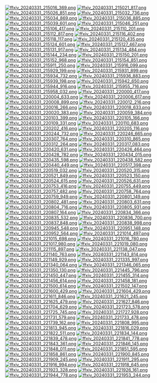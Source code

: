 [![ffxiv_20240331_215016_369.png](./image_e_thumb/ffxiv_20240331_215016_369.png.thumb.jpg)](./image_e/ffxiv_20240331_215016_369.png) 
[![ffxiv_20240331_215021_817.png](./image_e_thumb/ffxiv_20240331_215021_817.png.thumb.jpg)](./image_e/ffxiv_20240331_215021_817.png) 
[![ffxiv_20240331_215026_851.png](./image_e_thumb/ffxiv_20240331_215026_851.png.thumb.jpg)](./image_e/ffxiv_20240331_215026_851.png) 
[![ffxiv_20240331_215032_736.png](./image_e_thumb/ffxiv_20240331_215032_736.png.thumb.jpg)](./image_e/ffxiv_20240331_215032_736.png) 
[![ffxiv_20240331_215034_869.png](./image_e_thumb/ffxiv_20240331_215034_869.png.thumb.jpg)](./image_e/ffxiv_20240331_215034_869.png) 
[![ffxiv_20240331_215036_885.png](./image_e_thumb/ffxiv_20240331_215036_885.png.thumb.jpg)](./image_e/ffxiv_20240331_215036_885.png) 
[![ffxiv_20240331_215039_601.png](./image_e_thumb/ffxiv_20240331_215039_601.png.thumb.jpg)](./image_e/ffxiv_20240331_215039_601.png) 
[![ffxiv_20240331_215046_251.png](./image_e_thumb/ffxiv_20240331_215046_251.png.thumb.jpg)](./image_e/ffxiv_20240331_215046_251.png) 
[![ffxiv_20240331_215106_417.png](./image_e_thumb/ffxiv_20240331_215106_417.png.thumb.jpg)](./image_e/ffxiv_20240331_215106_417.png) 
[![ffxiv_20240331_215110_201.png](./image_e_thumb/ffxiv_20240331_215110_201.png.thumb.jpg)](./image_e/ffxiv_20240331_215110_201.png) 
[![ffxiv_20240331_215112_817.png](./image_e_thumb/ffxiv_20240331_215112_817.png.thumb.jpg)](./image_e/ffxiv_20240331_215112_817.png) 
[![ffxiv_20240331_215116_402.png](./image_e_thumb/ffxiv_20240331_215116_402.png.thumb.jpg)](./image_e/ffxiv_20240331_215116_402.png) 
[![ffxiv_20240331_215118_117.png](./image_e_thumb/ffxiv_20240331_215118_117.png.thumb.jpg)](./image_e/ffxiv_20240331_215118_117.png) 
[![ffxiv_20240331_215120_435.png](./image_e_thumb/ffxiv_20240331_215120_435.png.thumb.jpg)](./image_e/ffxiv_20240331_215120_435.png) 
[![ffxiv_20240331_215124_601.png](./image_e_thumb/ffxiv_20240331_215124_601.png.thumb.jpg)](./image_e/ffxiv_20240331_215124_601.png) 
[![ffxiv_20240331_215127_467.png](./image_e_thumb/ffxiv_20240331_215127_467.png.thumb.jpg)](./image_e/ffxiv_20240331_215127_467.png) 
[![ffxiv_20240331_215131_917.png](./image_e_thumb/ffxiv_20240331_215131_917.png.thumb.jpg)](./image_e/ffxiv_20240331_215131_917.png) 
[![ffxiv_20240331_215134_484.png](./image_e_thumb/ffxiv_20240331_215134_484.png.thumb.jpg)](./image_e/ffxiv_20240331_215134_484.png) 
[![ffxiv_20240331_215144_234.png](./image_e_thumb/ffxiv_20240331_215144_234.png.thumb.jpg)](./image_e/ffxiv_20240331_215144_234.png) 
[![ffxiv_20240331_215150_201.png](./image_e_thumb/ffxiv_20240331_215150_201.png.thumb.jpg)](./image_e/ffxiv_20240331_215150_201.png) 
[![ffxiv_20240331_215152_968.png](./image_e_thumb/ffxiv_20240331_215152_968.png.thumb.jpg)](./image_e/ffxiv_20240331_215152_968.png) 
[![ffxiv_20240331_215154_851.png](./image_e_thumb/ffxiv_20240331_215154_851.png.thumb.jpg)](./image_e/ffxiv_20240331_215154_851.png) 
[![ffxiv_20240331_215911_250.png](./image_e_thumb/ffxiv_20240331_215911_250.png.thumb.jpg)](./image_e/ffxiv_20240331_215911_250.png) 
[![ffxiv_20240331_215916_099.png](./image_e_thumb/ffxiv_20240331_215916_099.png.thumb.jpg)](./image_e/ffxiv_20240331_215916_099.png) 
[![ffxiv_20240331_215929_199.png](./image_e_thumb/ffxiv_20240331_215929_199.png.thumb.jpg)](./image_e/ffxiv_20240331_215929_199.png) 
[![ffxiv_20240331_215931_899.png](./image_e_thumb/ffxiv_20240331_215931_899.png.thumb.jpg)](./image_e/ffxiv_20240331_215931_899.png) 
[![ffxiv_20240331_215934_732.png](./image_e_thumb/ffxiv_20240331_215934_732.png.thumb.jpg)](./image_e/ffxiv_20240331_215934_732.png) 
[![ffxiv_20240331_215936_883.png](./image_e_thumb/ffxiv_20240331_215936_883.png.thumb.jpg)](./image_e/ffxiv_20240331_215936_883.png) 
[![ffxiv_20240331_215939_198.png](./image_e_thumb/ffxiv_20240331_215939_198.png.thumb.jpg)](./image_e/ffxiv_20240331_215939_198.png) 
[![ffxiv_20240331_215942_650.png](./image_e_thumb/ffxiv_20240331_215942_650.png.thumb.jpg)](./image_e/ffxiv_20240331_215942_650.png) 
[![ffxiv_20240331_215944_916.png](./image_e_thumb/ffxiv_20240331_215944_916.png.thumb.jpg)](./image_e/ffxiv_20240331_215944_916.png) 
[![ffxiv_20240331_215955_716.png](./image_e_thumb/ffxiv_20240331_215955_716.png.thumb.jpg)](./image_e/ffxiv_20240331_215955_716.png) 
[![ffxiv_20240331_215958_032.png](./image_e_thumb/ffxiv_20240331_215958_032.png.thumb.jpg)](./image_e/ffxiv_20240331_215958_032.png) 
[![ffxiv_20240331_220000_417.png](./image_e_thumb/ffxiv_20240331_220000_417.png.thumb.jpg)](./image_e/ffxiv_20240331_220000_417.png) 
[![ffxiv_20240331_220004_633.png](./image_e_thumb/ffxiv_20240331_220004_633.png.thumb.jpg)](./image_e/ffxiv_20240331_220004_633.png) 
[![ffxiv_20240331_220006_617.png](./image_e_thumb/ffxiv_20240331_220006_617.png.thumb.jpg)](./image_e/ffxiv_20240331_220006_617.png) 
[![ffxiv_20240331_220008_899.png](./image_e_thumb/ffxiv_20240331_220008_899.png.thumb.jpg)](./image_e/ffxiv_20240331_220008_899.png) 
[![ffxiv_20240331_220012_216.png](./image_e_thumb/ffxiv_20240331_220012_216.png.thumb.jpg)](./image_e/ffxiv_20240331_220012_216.png) 
[![ffxiv_20240331_220016_266.png](./image_e_thumb/ffxiv_20240331_220016_266.png.thumb.jpg)](./image_e/ffxiv_20240331_220016_266.png) 
[![ffxiv_20240331_220018_633.png](./image_e_thumb/ffxiv_20240331_220018_633.png.thumb.jpg)](./image_e/ffxiv_20240331_220018_633.png) 
[![ffxiv_20240331_220020_383.png](./image_e_thumb/ffxiv_20240331_220020_383.png.thumb.jpg)](./image_e/ffxiv_20240331_220020_383.png) 
[![ffxiv_20240331_220059_384.png](./image_e_thumb/ffxiv_20240331_220059_384.png.thumb.jpg)](./image_e/ffxiv_20240331_220059_384.png) 
[![ffxiv_20240331_220103_399.png](./image_e_thumb/ffxiv_20240331_220103_399.png.thumb.jpg)](./image_e/ffxiv_20240331_220103_399.png) 
[![ffxiv_20240331_220105_166.png](./image_e_thumb/ffxiv_20240331_220105_166.png.thumb.jpg)](./image_e/ffxiv_20240331_220105_166.png) 
[![ffxiv_20240331_220109_331.png](./image_e_thumb/ffxiv_20240331_220109_331.png.thumb.jpg)](./image_e/ffxiv_20240331_220109_331.png) 
[![ffxiv_20240331_220110_683.png](./image_e_thumb/ffxiv_20240331_220110_683.png.thumb.jpg)](./image_e/ffxiv_20240331_220110_683.png) 
[![ffxiv_20240331_220202_416.png](./image_e_thumb/ffxiv_20240331_220202_416.png.thumb.jpg)](./image_e/ffxiv_20240331_220202_416.png) 
[![ffxiv_20240331_220205_116.png](./image_e_thumb/ffxiv_20240331_220205_116.png.thumb.jpg)](./image_e/ffxiv_20240331_220205_116.png) 
[![ffxiv_20240331_220244_732.png](./image_e_thumb/ffxiv_20240331_220244_732.png.thumb.jpg)](./image_e/ffxiv_20240331_220244_732.png) 
[![ffxiv_20240331_220246_665.png](./image_e_thumb/ffxiv_20240331_220246_665.png.thumb.jpg)](./image_e/ffxiv_20240331_220246_665.png) 
[![ffxiv_20240331_220307_764.png](./image_e_thumb/ffxiv_20240331_220307_764.png.thumb.jpg)](./image_e/ffxiv_20240331_220307_764.png) 
[![ffxiv_20240331_220310_865.png](./image_e_thumb/ffxiv_20240331_220310_865.png.thumb.jpg)](./image_e/ffxiv_20240331_220310_865.png) 
[![ffxiv_20240331_220312_264.png](./image_e_thumb/ffxiv_20240331_220312_264.png.thumb.jpg)](./image_e/ffxiv_20240331_220312_264.png) 
[![ffxiv_20240331_220317_083.png](./image_e_thumb/ffxiv_20240331_220317_083.png.thumb.jpg)](./image_e/ffxiv_20240331_220317_083.png) 
[![ffxiv_20240331_220420_631.png](./image_e_thumb/ffxiv_20240331_220420_631.png.thumb.jpg)](./image_e/ffxiv_20240331_220420_631.png) 
[![ffxiv_20240331_220426_464.png](./image_e_thumb/ffxiv_20240331_220426_464.png.thumb.jpg)](./image_e/ffxiv_20240331_220426_464.png) 
[![ffxiv_20240331_220428_782.png](./image_e_thumb/ffxiv_20240331_220428_782.png.thumb.jpg)](./image_e/ffxiv_20240331_220428_782.png) 
[![ffxiv_20240331_220434_015.png](./image_e_thumb/ffxiv_20240331_220434_015.png.thumb.jpg)](./image_e/ffxiv_20240331_220434_015.png) 
[![ffxiv_20240331_220435_598.png](./image_e_thumb/ffxiv_20240331_220435_598.png.thumb.jpg)](./image_e/ffxiv_20240331_220435_598.png) 
[![ffxiv_20240331_220438_582.png](./image_e_thumb/ffxiv_20240331_220438_582.png.thumb.jpg)](./image_e/ffxiv_20240331_220438_582.png) 
[![ffxiv_20240331_220440_449.png](./image_e_thumb/ffxiv_20240331_220440_449.png.thumb.jpg)](./image_e/ffxiv_20240331_220440_449.png) 
[![ffxiv_20240331_220517_398.png](./image_e_thumb/ffxiv_20240331_220517_398.png.thumb.jpg)](./image_e/ffxiv_20240331_220517_398.png) 
[![ffxiv_20240331_220519_032.png](./image_e_thumb/ffxiv_20240331_220519_032.png.thumb.jpg)](./image_e/ffxiv_20240331_220519_032.png) 
[![ffxiv_20240331_220520_315.png](./image_e_thumb/ffxiv_20240331_220520_315.png.thumb.jpg)](./image_e/ffxiv_20240331_220520_315.png) 
[![ffxiv_20240331_220521_849.png](./image_e_thumb/ffxiv_20240331_220521_849.png.thumb.jpg)](./image_e/ffxiv_20240331_220521_849.png) 
[![ffxiv_20240331_220523_150.png](./image_e_thumb/ffxiv_20240331_220523_150.png.thumb.jpg)](./image_e/ffxiv_20240331_220523_150.png) 
[![ffxiv_20240331_220524_615.png](./image_e_thumb/ffxiv_20240331_220524_615.png.thumb.jpg)](./image_e/ffxiv_20240331_220524_615.png) 
[![ffxiv_20240331_220526_631.png](./image_e_thumb/ffxiv_20240331_220526_631.png.thumb.jpg)](./image_e/ffxiv_20240331_220526_631.png) 
[![ffxiv_20240331_220753_416.png](./image_e_thumb/ffxiv_20240331_220753_416.png.thumb.jpg)](./image_e/ffxiv_20240331_220753_416.png) 
[![ffxiv_20240331_220755_449.png](./image_e_thumb/ffxiv_20240331_220755_449.png.thumb.jpg)](./image_e/ffxiv_20240331_220755_449.png) 
[![ffxiv_20240331_220757_482.png](./image_e_thumb/ffxiv_20240331_220757_482.png.thumb.jpg)](./image_e/ffxiv_20240331_220757_482.png) 
[![ffxiv_20240331_220758_764.png](./image_e_thumb/ffxiv_20240331_220758_764.png.thumb.jpg)](./image_e/ffxiv_20240331_220758_764.png) 
[![ffxiv_20240331_220759_949.png](./image_e_thumb/ffxiv_20240331_220759_949.png.thumb.jpg)](./image_e/ffxiv_20240331_220759_949.png) 
[![ffxiv_20240331_220801_149.png](./image_e_thumb/ffxiv_20240331_220801_149.png.thumb.jpg)](./image_e/ffxiv_20240331_220801_149.png) 
[![ffxiv_20240331_220802_481.png](./image_e_thumb/ffxiv_20240331_220802_481.png.thumb.jpg)](./image_e/ffxiv_20240331_220802_481.png) 
[![ffxiv_20240331_220803_631.png](./image_e_thumb/ffxiv_20240331_220803_631.png.thumb.jpg)](./image_e/ffxiv_20240331_220803_631.png) 
[![ffxiv_20240331_220804_716.png](./image_e_thumb/ffxiv_20240331_220804_716.png.thumb.jpg)](./image_e/ffxiv_20240331_220804_716.png) 
[![ffxiv_20240331_220805_931.png](./image_e_thumb/ffxiv_20240331_220805_931.png.thumb.jpg)](./image_e/ffxiv_20240331_220805_931.png) 
[![ffxiv_20240331_220807_164.png](./image_e_thumb/ffxiv_20240331_220807_164.png.thumb.jpg)](./image_e/ffxiv_20240331_220807_164.png) 
[![ffxiv_20240331_220834_366.png](./image_e_thumb/ffxiv_20240331_220834_366.png.thumb.jpg)](./image_e/ffxiv_20240331_220834_366.png) 
[![ffxiv_20240331_220835_532.png](./image_e_thumb/ffxiv_20240331_220835_532.png.thumb.jpg)](./image_e/ffxiv_20240331_220835_532.png) 
[![ffxiv_20240331_220836_700.png](./image_e_thumb/ffxiv_20240331_220836_700.png.thumb.jpg)](./image_e/ffxiv_20240331_220836_700.png) 
[![ffxiv_20240331_220837_848.png](./image_e_thumb/ffxiv_20240331_220837_848.png.thumb.jpg)](./image_e/ffxiv_20240331_220837_848.png) 
[![ffxiv_20240331_220838_998.png](./image_e_thumb/ffxiv_20240331_220838_998.png.thumb.jpg)](./image_e/ffxiv_20240331_220838_998.png) 
[![ffxiv_20240331_220945_548.png](./image_e_thumb/ffxiv_20240331_220945_548.png.thumb.jpg)](./image_e/ffxiv_20240331_220945_548.png) 
[![ffxiv_20240331_220951_148.png](./image_e_thumb/ffxiv_20240331_220951_148.png.thumb.jpg)](./image_e/ffxiv_20240331_220951_148.png) 
[![ffxiv_20240331_220952_564.png](./image_e_thumb/ffxiv_20240331_220952_564.png.thumb.jpg)](./image_e/ffxiv_20240331_220952_564.png) 
[![ffxiv_20240331_221014_497.png](./image_e_thumb/ffxiv_20240331_221014_497.png.thumb.jpg)](./image_e/ffxiv_20240331_221014_497.png) 
[![ffxiv_20240331_221015_698.png](./image_e_thumb/ffxiv_20240331_221015_698.png.thumb.jpg)](./image_e/ffxiv_20240331_221015_698.png) 
[![ffxiv_20240331_221016_780.png](./image_e_thumb/ffxiv_20240331_221016_780.png.thumb.jpg)](./image_e/ffxiv_20240331_221016_780.png) 
[![ffxiv_20240331_221017_980.png](./image_e_thumb/ffxiv_20240331_221017_980.png.thumb.jpg)](./image_e/ffxiv_20240331_221017_980.png) 
[![ffxiv_20240331_221019_080.png](./image_e_thumb/ffxiv_20240331_221019_080.png.thumb.jpg)](./image_e/ffxiv_20240331_221019_080.png) 
[![ffxiv_20240331_221115_897.png](./image_e_thumb/ffxiv_20240331_221115_897.png.thumb.jpg)](./image_e/ffxiv_20240331_221115_897.png) 
[![ffxiv_20240331_221138_047.png](./image_e_thumb/ffxiv_20240331_221138_047.png.thumb.jpg)](./image_e/ffxiv_20240331_221138_047.png) 
[![ffxiv_20240331_221140_763.png](./image_e_thumb/ffxiv_20240331_221140_763.png.thumb.jpg)](./image_e/ffxiv_20240331_221140_763.png) 
[![ffxiv_20240331_221143_814.png](./image_e_thumb/ffxiv_20240331_221143_814.png.thumb.jpg)](./image_e/ffxiv_20240331_221143_814.png) 
[![ffxiv_20240331_221149_929.png](./image_e_thumb/ffxiv_20240331_221149_929.png.thumb.jpg)](./image_e/ffxiv_20240331_221149_929.png) 
[![ffxiv_20240331_221335_997.png](./image_e_thumb/ffxiv_20240331_221335_997.png.thumb.jpg)](./image_e/ffxiv_20240331_221335_997.png) 
[![ffxiv_20240331_221340_064.png](./image_e_thumb/ffxiv_20240331_221340_064.png.thumb.jpg)](./image_e/ffxiv_20240331_221340_064.png) 
[![ffxiv_20240331_221346_065.png](./image_e_thumb/ffxiv_20240331_221346_065.png.thumb.jpg)](./image_e/ffxiv_20240331_221346_065.png) 
[![ffxiv_20240331_221350_130.png](./image_e_thumb/ffxiv_20240331_221350_130.png.thumb.jpg)](./image_e/ffxiv_20240331_221350_130.png) 
[![ffxiv_20240331_221445_796.png](./image_e_thumb/ffxiv_20240331_221445_796.png.thumb.jpg)](./image_e/ffxiv_20240331_221445_796.png) 
[![ffxiv_20240331_221450_447.png](./image_e_thumb/ffxiv_20240331_221450_447.png.thumb.jpg)](./image_e/ffxiv_20240331_221450_447.png) 
[![ffxiv_20240331_221455_314.png](./image_e_thumb/ffxiv_20240331_221455_314.png.thumb.jpg)](./image_e/ffxiv_20240331_221455_314.png) 
[![ffxiv_20240331_221456_614.png](./image_e_thumb/ffxiv_20240331_221456_614.png.thumb.jpg)](./image_e/ffxiv_20240331_221456_614.png) 
[![ffxiv_20240331_221458_181.png](./image_e_thumb/ffxiv_20240331_221458_181.png.thumb.jpg)](./image_e/ffxiv_20240331_221458_181.png) 
[![ffxiv_20240331_221500_614.png](./image_e_thumb/ffxiv_20240331_221500_614.png.thumb.jpg)](./image_e/ffxiv_20240331_221500_614.png) 
[![ffxiv_20240331_221502_147.png](./image_e_thumb/ffxiv_20240331_221502_147.png.thumb.jpg)](./image_e/ffxiv_20240331_221502_147.png) 
[![ffxiv_20240331_221600_429.png](./image_e_thumb/ffxiv_20240331_221600_429.png.thumb.jpg)](./image_e/ffxiv_20240331_221600_429.png) 
[![ffxiv_20240331_221604_429.png](./image_e_thumb/ffxiv_20240331_221604_429.png.thumb.jpg)](./image_e/ffxiv_20240331_221604_429.png) 
[![ffxiv_20240331_221611_846.png](./image_e_thumb/ffxiv_20240331_221611_846.png.thumb.jpg)](./image_e/ffxiv_20240331_221611_846.png) 
[![ffxiv_20240331_221621_245.png](./image_e_thumb/ffxiv_20240331_221621_245.png.thumb.jpg)](./image_e/ffxiv_20240331_221621_245.png) 
[![ffxiv_20240331_221625_479.png](./image_e_thumb/ffxiv_20240331_221625_479.png.thumb.jpg)](./image_e/ffxiv_20240331_221625_479.png) 
[![ffxiv_20240331_221627_846.png](./image_e_thumb/ffxiv_20240331_221627_846.png.thumb.jpg)](./image_e/ffxiv_20240331_221627_846.png) 
[![ffxiv_20240331_221704_629.png](./image_e_thumb/ffxiv_20240331_221704_629.png.thumb.jpg)](./image_e/ffxiv_20240331_221704_629.png) 
[![ffxiv_20240331_221723_578.png](./image_e_thumb/ffxiv_20240331_221723_578.png.thumb.jpg)](./image_e/ffxiv_20240331_221723_578.png) 
[![ffxiv_20240331_221725_745.png](./image_e_thumb/ffxiv_20240331_221725_745.png.thumb.jpg)](./image_e/ffxiv_20240331_221725_745.png) 
[![ffxiv_20240331_221727_928.png](./image_e_thumb/ffxiv_20240331_221727_928.png.thumb.jpg)](./image_e/ffxiv_20240331_221727_928.png) 
[![ffxiv_20240331_221731_579.png](./image_e_thumb/ffxiv_20240331_221731_579.png.thumb.jpg)](./image_e/ffxiv_20240331_221731_579.png) 
[![ffxiv_20240331_221733_478.png](./image_e_thumb/ffxiv_20240331_221733_478.png.thumb.jpg)](./image_e/ffxiv_20240331_221733_478.png) 
[![ffxiv_20240331_221739_162.png](./image_e_thumb/ffxiv_20240331_221739_162.png.thumb.jpg)](./image_e/ffxiv_20240331_221739_162.png) 
[![ffxiv_20240331_221808_995.png](./image_e_thumb/ffxiv_20240331_221808_995.png.thumb.jpg)](./image_e/ffxiv_20240331_221808_995.png) 
[![ffxiv_20240331_221813_945.png](./image_e_thumb/ffxiv_20240331_221813_945.png.thumb.jpg)](./image_e/ffxiv_20240331_221813_945.png) 
[![ffxiv_20240331_221816_029.png](./image_e_thumb/ffxiv_20240331_221816_029.png.thumb.jpg)](./image_e/ffxiv_20240331_221816_029.png) 
[![ffxiv_20240331_221822_511.png](./image_e_thumb/ffxiv_20240331_221822_511.png.thumb.jpg)](./image_e/ffxiv_20240331_221822_511.png) 
[![ffxiv_20240331_221834_144.png](./image_e_thumb/ffxiv_20240331_221834_144.png.thumb.jpg)](./image_e/ffxiv_20240331_221834_144.png) 
[![ffxiv_20240331_221839_478.png](./image_e_thumb/ffxiv_20240331_221839_478.png.thumb.jpg)](./image_e/ffxiv_20240331_221839_478.png) 
[![ffxiv_20240331_221841_778.png](./image_e_thumb/ffxiv_20240331_221841_778.png.thumb.jpg)](./image_e/ffxiv_20240331_221841_778.png) 
[![ffxiv_20240331_221843_361.png](./image_e_thumb/ffxiv_20240331_221843_361.png.thumb.jpg)](./image_e/ffxiv_20240331_221843_361.png) 
[![ffxiv_20240331_221846_145.png](./image_e_thumb/ffxiv_20240331_221846_145.png.thumb.jpg)](./image_e/ffxiv_20240331_221846_145.png) 
[![ffxiv_20240331_221848_011.png](./image_e_thumb/ffxiv_20240331_221848_011.png.thumb.jpg)](./image_e/ffxiv_20240331_221848_011.png) 
[![ffxiv_20240331_221851_595.png](./image_e_thumb/ffxiv_20240331_221851_595.png.thumb.jpg)](./image_e/ffxiv_20240331_221851_595.png) 
[![ffxiv_20240331_221858_861.png](./image_e_thumb/ffxiv_20240331_221858_861.png.thumb.jpg)](./image_e/ffxiv_20240331_221858_861.png) 
[![ffxiv_20240331_221900_845.png](./image_e_thumb/ffxiv_20240331_221900_845.png.thumb.jpg)](./image_e/ffxiv_20240331_221900_845.png) 
[![ffxiv_20240331_221909_245.png](./image_e_thumb/ffxiv_20240331_221909_245.png.thumb.jpg)](./image_e/ffxiv_20240331_221909_245.png) 
[![ffxiv_20240331_221911_295.png](./image_e_thumb/ffxiv_20240331_221911_295.png.thumb.jpg)](./image_e/ffxiv_20240331_221911_295.png) 
[![ffxiv_20240331_221916_994.png](./image_e_thumb/ffxiv_20240331_221916_994.png.thumb.jpg)](./image_e/ffxiv_20240331_221916_994.png) 
[![ffxiv_20240331_221918_645.png](./image_e_thumb/ffxiv_20240331_221918_645.png.thumb.jpg)](./image_e/ffxiv_20240331_221918_645.png) 
[![ffxiv_20240331_221923_328.png](./image_e_thumb/ffxiv_20240331_221923_328.png.thumb.jpg)](./image_e/ffxiv_20240331_221923_328.png) 
[![ffxiv_20240331_221926_161.png](./image_e_thumb/ffxiv_20240331_221926_161.png.thumb.jpg)](./image_e/ffxiv_20240331_221926_161.png) 
[![ffxiv_20240331_221944_778.png](./image_e_thumb/ffxiv_20240331_221944_778.png.thumb.jpg)](./image_e/ffxiv_20240331_221944_778.png) 
[![ffxiv_20240331_221953_244.png](./image_e_thumb/ffxiv_20240331_221953_244.png.thumb.jpg)](./image_e/ffxiv_20240331_221953_244.png) 
